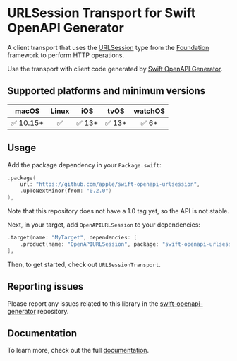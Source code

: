 # URLSession Transport for Swift OpenAPI Generator

A client transport that uses the [URLSession](https://developer.apple.com/documentation/foundation/urlsession) type from the [Foundation](https://developer.apple.com/documentation/foundation) framework to perform HTTP operations.

Use the transport with client code generated by [Swift OpenAPI Generator](https://github.com/apple/swift-openapi-generator).

## Supported platforms and minimum versions
 | macOS | Linux | iOS | tvOS | watchOS |
 | :-: | :-: | :-: | :-: | :-: |
 | ✅ 10.15+  | ✅     | ✅ 13+ | ✅ 13+ | ✅ 6+ |

## Usage

Add the package dependency in your `Package.swift`:

```swift
.package(
    url: "https://github.com/apple/swift-openapi-urlsession",
    .upToNextMinor(from: "0.2.0")
),
```

Note that this repository does not have a 1.0 tag yet, so the API is not stable.

Next, in your target, add `OpenAPIURLSession` to your dependencies:

```swift
.target(name: "MyTarget", dependencies: [
    .product(name: "OpenAPIURLSession", package: "swift-openapi-urlsession"),
],
```

Then, to get started, check out `URLSessionTransport`.

## Reporting issues

Please report any issues related to this library in the
[swift-openapi-generator](https://github.com/apple/swift-openapi-generator/issues)
repository.

## Documentation

To learn more, check out the full [documentation](https://swiftpackageindex.com/apple/swift-openapi-urlsession/documentation).
